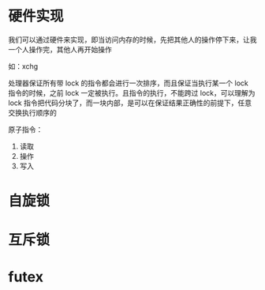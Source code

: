 # 硬件实现

我们可以通过硬件来实现，即当访问内存的时候，先把其他人的操作停下来，让我一个人操作完，其他人再开始操作

如：xchg

处理器保证所有带 lock 的指令都会进行一次排序，而且保证当执行某一个 lock 指令的时候，之前 lock 一定被执行。且指令的执行，不能跨过 lock，可以理解为 lock 指令把代码分块了，而一块内部，是可以在保证结果正确性的前提下，任意交换执行顺序的

原子指令：
1. 读取
2. 操作
3. 写入

# 自旋锁

# 互斥锁

# futex